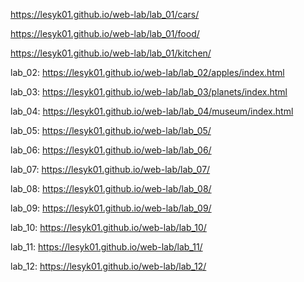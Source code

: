 https://lesyk01.github.io/web-lab/lab_01/cars/

https://lesyk01.github.io/web-lab/lab_01/food/

https://lesyk01.github.io/web-lab/lab_01/kitchen/

lab_02: https://lesyk01.github.io/web-lab/lab_02/apples/index.html

lab_03: https://lesyk01.github.io/web-lab/lab_03/planets/index.html

lab_04: https://lesyk01.github.io/web-lab/lab_04/museum/index.html

lab_05: https://lesyk01.github.io/web-lab/lab_05/

lab_06: https://lesyk01.github.io/web-lab/lab_06/

lab_07: https://lesyk01.github.io/web-lab/lab_07/

lab_08: https://lesyk01.github.io/web-lab/lab_08/

lab_09: https://lesyk01.github.io/web-lab/lab_09/

lab_10: https://lesyk01.github.io/web-lab/lab_10/

lab_11: https://lesyk01.github.io/web-lab/lab_11/

lab_12: https://lesyk01.github.io/web-lab/lab_12/
